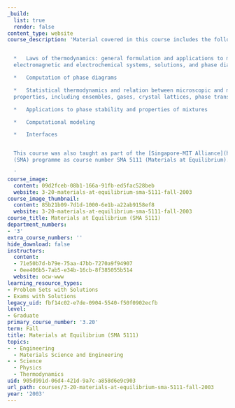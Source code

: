 ```yaml
---
_build:
  list: true
  render: false
content_type: website
course_description: 'Material covered in this course includes the following topics:


  *   Laws of thermodynamics: general formulation and applications to mechanical,
  electromagnetic and electrochemical systems, solutions, and phase diagrams

  *   Computation of phase diagrams

  *   Statistical thermodynamics and relation between microscopic and macroscopic
  properties, including ensembles, gases, crystal lattices, phase transitions

  *   Applications to phase stability and properties of mixtures

  *   Computational modeling

  *   Interfaces


  This course was also taught as part of the [Singapore-MIT Alliance](http://web.mit.edu/sma/)
  (SMA) programme as course number SMA 5111 (Materials at Equilibrium).

  '
course_image:
  content: 09d2fceb-08b1-166a-91fb-ed5fac528beb
  website: 3-20-materials-at-equilibrium-sma-5111-fall-2003
course_image_thumbnail:
  content: 85b21b09-7d1d-1000-6e1b-a22ab9158ef8
  website: 3-20-materials-at-equilibrium-sma-5111-fall-2003
course_title: Materials at Equilibrium (SMA 5111)
department_numbers:
- '3'
extra_course_numbers: ''
hide_download: false
instructors:
  content:
  - 71e50b7d-b79e-75aa-47bb-7270a9f94907
  - 0ee406b5-7ab5-e34b-16cb-8f385055b514
  website: ocw-www
learning_resource_types:
- Problem Sets with Solutions
- Exams with Solutions
legacy_uid: fbf14c02-e7de-0904-5540-f50f0902ecfb
level:
- Graduate
primary_course_number: '3.20'
term: Fall
title: Materials at Equilibrium (SMA 5111)
topics:
- - Engineering
  - Materials Science and Engineering
- - Science
  - Physics
  - Thermodynamics
uid: 905d991d-06d4-421d-9a7c-a858d6e9c903
url_path: courses/3-20-materials-at-equilibrium-sma-5111-fall-2003
year: '2003'
---
```

